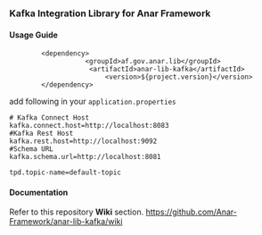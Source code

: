 ### Kafka Integration Library for Anar Framework

#### Usage Guide

```
		<dependency>
	               <groupId>af.gov.anar.lib</groupId>
	                <artifactId>anar-lib-kafka</artifactId>
                        <version>${project.version}</version>
		</dependency>

```

add following in your `application.properties`

```properties
# Kafka Connect Host
kafka.connect.host=http://localhost:8083
#Kafka Rest Host
kafka.rest.host=http://localhost:9092
#Schema URL
kafka.schema.url=http://localhost:8081

tpd.topic-name=default-topic
```


#### Documentation

Refer to this repository **Wiki** section.
https://github.com/Anar-Framework/anar-lib-kafka/wiki